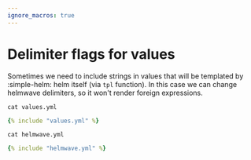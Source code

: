 ```yaml
---
ignore_macros: true
---
```


# Delimiter flags for values

Sometimes we need to include strings in values that will be templated by :simple-helm: helm itself (via `tpl` function). In this case we can change helmwave delimiters, so it won't render foreign expressions.

`cat values.yml`

```yaml
{% include "values.yml" %}
```

`cat helmwave.yml`
```yaml
{% include "helmwave.yml" %}
```
